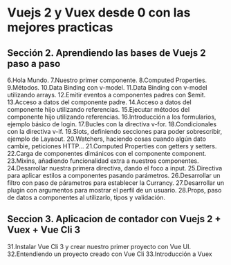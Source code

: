 # Vuejs 2 y Vuex desde 0 con las mejores practicas

## Sección 2. Aprendiendo las bases de Vuejs 2 paso a paso

 6.Hola Mundo.
 7.Nuestro primer componente.
 8.Computed Properties.
 9.Métodos.
10.Data Binding con v-model.
11.Data Binding con v-model utilizando arrays.
12.Emitir eventos a componentes padres con $emit.
13.Acceso a datos del componente padre.
14.Acceso a datos del componente hijo utilizando referencias.
15.Ejecutar métodos del componente hijo utilizando referencias.
16.Introducción a los formularios, ejemplo básico de login.
17.Bucles con la directiva v-for.
18.Condicionales con la directiva v-if.
19.Slots, definiendo secciones para poder sobrescribir, ejemplo de Layaout.
20.Watchers, haciendo cosas cuando algún dato cambie, peticiones HTTP...
21.Computed Properties con getters y setters.
22.Carga de componentes dimánicos con el componente component.
23.Mixins, añadiendo funcionalidad extra a nuestros componentes.
24.Desarrollar nuestra primera directiva, dando el foco a input.
25.Directiva para aplicar estilos a componentes pasando parámetros.
26.Desarrollar un filtro con paso de párametros para establecer la Currancy.
27.Desarrollar un plugin con argumentos para mostrar el perfil de un usuario.
28.Props, paso de datos a componentes al utilizarlo, tipos y validación.

## Seccion 3. Aplicacion de contador con Vuejs 2 + Vuex + Vue Cli 3

31.Instalar Vue Cli 3 y crear nuestro primer proyecto con Vue UI.
32.Entendiendo un proyecto creado con Vue Cli
33.Introducción a Vuex
